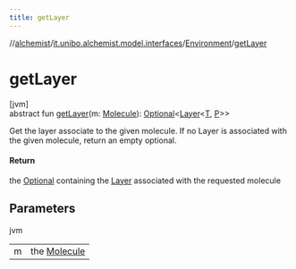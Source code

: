 ```yaml
---
title: getLayer
---
```

//[alchemist](../../../index.html)/[it.unibo.alchemist.model.interfaces](../index.html)/[Environment](index.html)/[getLayer](get-layer.html)



# getLayer



[jvm]\
abstract fun [getLayer](get-layer.html)(m: [Molecule](../-molecule/index.html)): [Optional](https://docs.oracle.com/javase/8/docs/api/java/util/Optional.html)<[Layer](../-layer/index.html)<[T](../../it.unibo.alchemist.core.interfaces/-scheduler/index.html), [P](../-position2-d/index.html)>>



Get the layer associate to the given molecule. If no Layer is associated with the given molecule, return an empty optional.



#### Return



the [Optional](https://docs.oracle.com/javase/8/docs/api/java/util/Optional.html) containing the [Layer](../-layer/index.html) associated with the requested molecule



## Parameters


jvm

| | |
|---|---|
| m | the [Molecule](../-molecule/index.html) |




